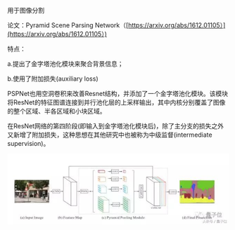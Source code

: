 用于图像分割

论文：Pyramid Scene Parsing Network（[https://arxiv.org/abs/1612.01105）](https://arxiv.org/abs/1612.01105）)

特点：

a.提出了金字塔池化模块来聚合背景信息；

b.使用了附加损失\(auxiliary loss\)

PSPNet也用空洞卷积来改善Resnet结构，并添加了一个金字塔池化模块。该模块将ResNet的特征图谱连接到并行池化层的上采样输出，其中内核分别覆盖了图像的整个区域、半各区域和小块区域。

在ResNet网络的第四阶段\(即输入到金字塔池化模块后\)，除了主分支的损失之外又新增了附加损失，这种思想在其他研究中也被称为中级监督\(intermediate supervision\)。

![](/assets/PSPNet.png)

